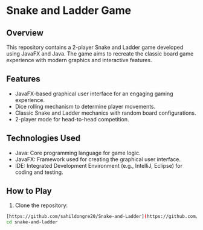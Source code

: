 # Snake and Ladder Game



## Overview

This repository contains a 2-player Snake and Ladder game developed using JavaFX and Java. The game aims to recreate the classic board game experience with modern graphics and interactive features.

## Features

- JavaFX-based graphical user interface for an engaging gaming experience.
- Dice rolling mechanism to determine player movements.
- Classic Snake and Ladder mechanics with random board configurations.
- 2-player mode for head-to-head competition.

## Technologies Used

- Java: Core programming language for game logic.
- JavaFX: Framework used for creating the graphical user interface.
- IDE: Integrated Development Environment (e.g., IntelliJ, Eclipse) for coding and testing.

## How to Play

1. Clone the repository:

```bash
[https://github.com/sahildongre20/Snake-and-Ladder](https://github.com/sahildongre20/Snake-and-Ladder.git)https://github.com/sahildongre20/Snake-and-Ladder.git
cd snake-and-ladder
